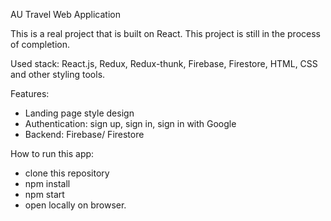 AU Travel Web Application

This is a real project that is built on React. This project is still in the process of completion.

Used stack: 
React.js, Redux, Redux-thunk, Firebase, Firestore, HTML, CSS and other styling tools.

Features:
* Landing page style design
* Authentication: sign up, sign in, sign in with Google
* Backend: Firebase/ Firestore

How to run this app:
* clone this repository
* npm install
* npm start
* open locally on browser.